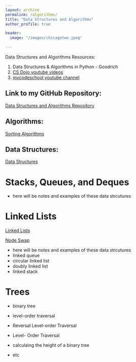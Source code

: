 ```yaml
---
layout: archive
permalink: /algorithms/
title: "Data Structures and Algorithms"
author_profile: true

header:
  image: "/images/chicagotwo.jpeg"
  
---
```


Data Structures and Algorithms Resources:

1. Data Structures & Algorithms in Python - Goodrich
2. [CS Dojo youtube videos](https://www.youtube.com/playlist?list=PLBZBJbE_rGRV8D7XZ08LK6z-4zPoWzu5H)
3. [mycodeschool youtube channel](https://www.youtube.com/user/mycodeschool)


## Link to my GitHub Repository:

[Data Structures and Algorithms Repository](https://github.com/devinpowers/algorithms)

## Algorithms:

[Sorting Algorithms](https://devintheengineer.com/algorithms/sorting)
 


## Data Structures:

[Data Structures](https://devintheengineer.com/algorithms/data_structures)

# Stacks, Queues, and Deques
- here will be notes and examples of these data strcutures

# Linked Lists

[Linked Lists](https://devintheengineer.com/algorithms/linked_list)

[Node Swap](https://devintheengineer.com/algorithms/node_swap)

- here will be notes and examples of these data strcutures
- linked queue
- circular linked list
- doubly linked list
- linked stack

# Trees
- binary tree 

- level-order traversal
- Reversal Level-order Traversal
- Level- Order Traversal
- calculaing the height of a binary tree
- etc





